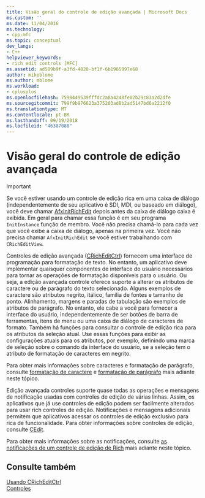 ```yaml
---
title: Visão geral do controle de edição avançada | Microsoft Docs
ms.custom: ''
ms.date: 11/04/2016
ms.technology:
- cpp-mfc
ms.topic: conceptual
dev_langs:
- C++
helpviewer_keywords:
- rich edit controls [MFC]
ms.assetid: ad589b9f-a3fd-4820-bf1f-6b1965997e68
author: mikeblome
ms.author: mblome
ms.workload:
- cplusplus
ms.openlocfilehash: 7598449539fffdc2a8a4248fe02b29c83a2d2dfe
ms.sourcegitcommit: 799f9b976623a375203ad8b2ad5147bd6a2212f0
ms.translationtype: MT
ms.contentlocale: pt-BR
ms.lasthandoff: 09/19/2018
ms.locfileid: "46387088"
---
```

# <a name="overview-of-the-rich-edit-control"></a>Visão geral do controle de edição avançada

> [!IMPORTANT]
>  Se você estiver usando um controle de edição rica em uma caixa de diálogo (independentemente de seu aplicativo é SDI, MDI, ou baseado em diálogo), você deve chamar [AfxInitRichEdit](../mfc/reference/application-information-and-management.md#afxinitrichedit) depois antes da caixa de diálogo caixa é exibida. Em geral para chamar essa função é em seu programa `InitInstance` função de membro. Você não precisa chamá-lo para cada vez que você exibe a caixa de diálogo, apenas na primeira vez. Você não precisa chamar `AfxInitRichEdit` se você estiver trabalhando com `CRichEditView`.

Controles de edição avançada ([CRichEditCtrl](../mfc/reference/cricheditctrl-class.md)) fornecem uma interface de programação para formatação de texto. No entanto, um aplicativo deve implementar quaisquer componentes de interface do usuário necessários para tornar as operações de formatação disponíveis para o usuário. Ou seja, a edição avançada controle oferece suporte a alterar os atributos de caractere ou de parágrafo do texto selecionado. Alguns exemplos de caractere são atributos negrito, itálico, família de fontes e tamanho de ponto. Alinhamento, margens e paradas de tabulação são exemplos de atributos de parágrafo. No entanto, ele cabe a você para fornecer a interface do usuário, independentemente de ser botões de barra de ferramentas, itens de menu ou uma caixa de diálogo de caracteres de formato. Também há funções para consultar o controle de edição rica para os atributos da seleção atual. Use essas funções para exibir as configurações atuais para os atributos, por exemplo, definindo uma marca de seleção sobre o comando da interface do usuário, se a seleção tem o atributo de formatação de caracteres em negrito.

Para obter mais informações sobre caracteres e formatação de parágrafo, consulte [formatação de caractere](../mfc/character-formatting-in-rich-edit-controls.md) e [formatação de parágrafo](../mfc/paragraph-formatting-in-rich-edit-controls.md) mais adiante neste tópico.

Edição avançada controles suporte quase todas as operações e mensagens de notificação usadas com controles de edição de várias linhas. Assim, os aplicativos que já use controles de edição podem ser facilmente alterados para usar rich controles de edição. Notificações e mensagens adicionais permitem que aplicativos acessar os controles de edição exclusivo para rica de funcionalidade. Para obter informações sobre controles de edição, consulte [CEdit](../mfc/reference/cedit-class.md).

Para obter mais informações sobre as notificações, consulte [as notificações de um controle de edição de Rich](../mfc/notifications-from-a-rich-edit-control.md) mais adiante neste tópico.

## <a name="see-also"></a>Consulte também

[Usando CRichEditCtrl](../mfc/using-cricheditctrl.md)<br/>
[Controles](../mfc/controls-mfc.md)

